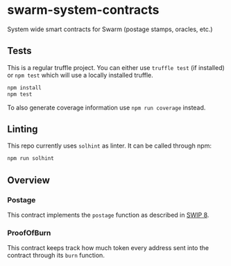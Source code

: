 # swarm-system-contracts

System wide smart contracts for Swarm (postage stamps, oracles, etc.)


## Tests

This is a regular truffle project. You can either use `truffle test` (if installed) or `npm test` which will use a locally installed truffle.

```sh
npm install
npm test
```

To also generate coverage information use `npm run coverage` instead.

## Linting

This repo currently uses `solhint` as linter. It can be called through npm:
```sh
npm run solhint
```

## Overview

### Postage

This contract implements the `postage` function as described in [SWIP 8](https://github.com/ethersphere/SWIPs/blob/master/SWIPs/swip-8.md). 

### ProofOfBurn

This contract keeps track how much token every address sent into the contract through its `burn` function.